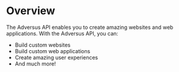 # Overview

The Adversus API enables you to create amazing websites and web applications.
With the Adversus API, you can:

- Build custom websites
- Build custom web applications
- Create amazing user experiences
- And much more!
